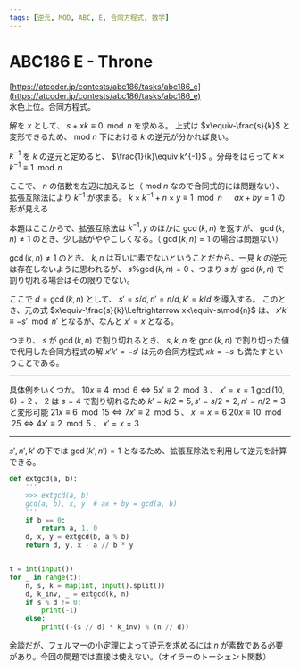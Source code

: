 ```yaml
---
tags: [逆元, MOD, ABC, E, 合同方程式, 数学]
---
```


# ABC186 E - Throne

[https://atcoder.jp/contests/abc186/tasks/abc186_e](https://atcoder.jp/contests/abc186/tasks/abc186_e)  
水色上位。合同方程式。

解を $x$ として、 $s+xk\equiv0\mod{n}$ を求める。
上式は $x\equiv-\frac{s}{k}$ と変形できるため、 $\text{mod }n$ 下における $k$ の逆元が分かれば良い。

$k^{-1}$ を $k$ の逆元と定めると、 $\frac{1}{k}\equiv k^{-1}$ 。分母をはらって $k\times k^{-1}\equiv1\mod{n}$

ここで、 $n$ の倍数を左辺に加えると（ $\text{mod }n$ なので合同式的には問題ない）、拡張互除法により $k^{-1}$ が求まる。
$k\times k^{-1}+n\times y\equiv1\mod{n}$ 　
$ax+by=1$ の形が見える

本題はここからで、拡張互除法は $k^{-1},y$ のほかに $\gcd{(k,n)}$ を返すが、 $\gcd({k,n})\ne1$ のとき、少し話がややこしくなる。（ $\gcd{(k,n)}=1$ の場合は問題ない）

$\gcd({k,n})\ne1$ のとき、 $k,n$ は互いに素でないということだから、一見 $k$ の逆元は存在しないように思われるが、 $s\%\gcd{(k,n)}=0$ 、つまり $s$ が $\gcd{(k,n)}$ で割り切れる場合はその限りでない。

ここで $d=\gcd{(k,n)}$ として、 $s'=s/d,n'=n/d,k'=k/d$ を導入する。
このとき、元の式 $x\equiv-\frac{s}{k}\Leftrightarrow xk\equiv-s\mod{n}$ は、 $x'k'\equiv-s'\mod{n'}$ となるが、なんと $x'=x$ となる。

つまり、 $s$ が $\gcd{(k,n)}$ で割り切れるとき、 $s,k,n$ を $\gcd{(k,n)}$ で割り切った値で代用した合同方程式の解 $x'k'=-s'$ は元の合同方程式 $xk=-s$ も満たすということである。

---

具体例をいくつか。
$10x\equiv4\mod{6}\Leftrightarrow5x'\equiv2\mod{3}$ 、 $x'=x=1$
$\gcd{(10,6)}=2$ 、 $2$ は $s=4$ で割り切れるため $k'=k/2=5,s'=s/2=2,n'=n/2=3$ と変形可能
$21x\equiv6\mod{15}\Leftrightarrow7x'\equiv2\mod{5}$ 、 $x'=x=6$
$20x\equiv10\mod{25}\Leftrightarrow4x'\equiv2\mod{5}$ 、 $x'=x=3$

---

$s',n',k'$ の下では $\gcd{(k',n')}=1$ となるため、拡張互除法を利用して逆元を計算できる。

```py
def extgcd(a, b):
    '''
    >>> extgcd(a, b)
    gcd(a, b), x, y  # ax + by = gcd(a, b)
    '''
    if b == 0:
        return a, 1, 0
    d, x, y = extgcd(b, a % b)
    return d, y, x - a // b * y


t = int(input())
for _ in range(t):
    n, s, k = map(int, input().split())
    d, k_inv, _ = extgcd(k, n)
    if s % d != 0:
        print(-1)
    else:
        print((-(s // d) * k_inv) % (n // d))

```

余談だが、フェルマーの小定理によって逆元を求めるには $n$ が素数である必要があり。今回の問題では直接は使えない。（オイラーのトーシェント関数）
